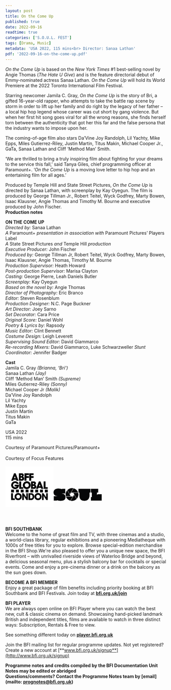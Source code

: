 ```yaml
---
layout: post
title: On the Come Up
published: true
date: 2022-09-16
readtime: true
categories: ['S.O.U.L. FEST']
tags: [Drama, Music]
metadata: 'USA 2022, 115 mins<br> Director: Sanaa Lathan'
pdf: '2022-09-16-on-the-come-up.pdf'
---
```


_On the Come Up_ is based on the _New York Times_ #1 best-selling novel by Angie Thomas (_The Hate U Give_) and is the feature directorial debut of Emmy-nominated actress Sanaa Lathan. _On the Come Up_  will hold its World Premiere at the 2022 Toronto International Film Festival.

Starring newcomer Jamila C. Gray, _On the Come Up_ is the story of Bri, a gifted 16-year-old rapper, who attempts to take the battle rap scene by storm in order to lift up her family and do right by the legacy of her father – a local hip hop legend whose career was cut short by gang violence. But when her first hit song goes viral for all the wrong reasons, she finds herself torn between the authenticity that got her this far and the false persona that the industry wants to impose upon her.

The coming-of-age film also stars Da’Vine Joy Randolph, Lil Yachty, Mike Epps, Miles Gutierrez-Riley, Justin Martin, Titus Makin, Michael Cooper Jr., GaTa, Sanaa Lathan and Cliff ‘Method Man’ Smith.

‘We are thrilled to bring a truly inspiring film about fighting for your dreams to the service this fall,’ said Tanya Giles, chief programming officer at Paramount+. ‘_On the Come Up_ is a moving love letter to hip hop and an entertaining film for all ages.’

Produced by Temple Hill and State Street Pictures, _On the Come Up_ is directed by Sanaa Lathan, with screenplay by Kay Oyegun. The film is produced by George Tillman Jr., Robert Teitel, Wyck Godfrey, Marty Bowen, Isaac Klausner, Angie Thomas and Timothy M. Bourne and executive produced by John Fischer.  
**Production notes**  

**ON THE COME UP**  
_Directed by:_ Sanaa Lathan  
_A_ Paramount+ _presentation in association with_ Paramount Pictures’ Players Label  
_A_ State Street Pictures _and_ Temple Hill _production_  
_Executive Producer:_ John Fischer  
_Produced by:_ George Tillman Jr, Robert Teitel, Wyck Godfrey, Marty Bowen, Isaac Klausner, Angie Thomas, Timothy M. Bourne  
_Production Supervisor:_ Heath Howard  
_Post-production Supervisor:_ Marisa Clayton  
_Casting:_ George Pierre, Leah Daniels Butler  
_Screenplay:_ Kay Oyegun  
_Based on the novel by:_ Angie Thomas  
_Director of Photography:_ Eric Branco  
_Editor:_ Steven Rosenblum  
_Production Designer:_ N.C. Page Buckner  
_Art Director:_ Joey Sarno  
_Set Decorator:_ Cara Price  
_Original Score:_ Daniel Wohl  
_Poetry & Lyrics by:_ Rapsody  
_Music Editor:_ Clint Bennett  
_Costume Design:_ Leigh Leverett  
_Supervising Sound Editor:_ David Giammarco  
_Re-recording Mixers:_ David Giammarco, Luke Schwarzweller 
_Stunt Coordinator:_ Jennifer Badger  

**Cast**  
Jamila C. Gray _(Brianna, ‘Bri’)_  
Sanaa  Lathan _(Jay)_  
Cliff  ‘Method Man’ Smith _(Supreme)_  
Miles  Gutierrez-Riley _(Sonny)_  
Michael Cooper Jr _(Malik)_  
Da’Vine Joy Randolph  
Lil Yachty  
Mike Epps  
Justin Martin  
Titus Makin  
GaTa  

USA 2022  
115 mins  

Courtesy of Paramount Pictures/Paramount+  
<br>
Courtesy of Focus Features  
<br>
<img style="float: left;" src="/img/ABFF.jpg" width="30%" height="30%">
<br><br><br><br>
<img style="float: left;" src="/img/SOUL.png" width="30%" height="30%">
<br><br><br><br><br><br><br>
**BFI SOUTHBANK**  
Welcome to the home of great film and TV, with three cinemas and a studio, a world-class library, regular exhibitions and a pioneering Mediatheque with 1000s of free titles for you to explore. Browse special-edition merchandise in the BFI Shop.We&#39;re also pleased to offer you a unique new space, the BFI Riverfront – with unrivalled riverside views of Waterloo Bridge and beyond, a delicious seasonal menu, plus a stylish balcony bar for cocktails or special events. Come and enjoy a pre-cinema dinner or a drink on the balcony as the sun goes down.  

**BECOME A BFI MEMBER**  
Enjoy a great package of film benefits including priority booking at BFI Southbank and BFI Festivals. Join today at [**bfi.org.uk/join**](http://www.bfi.org.uk/join)  

**BFI PLAYER**  
 We are always open online on BFI Player where you can watch the best new, cult &amp; classic cinema on demand. Showcasing hand-picked landmark British and independent titles, films are available to watch in three distinct ways: Subscription, Rentals &amp; Free to view.  

See something different today on [**player.bfi.org.uk**](https://player.bfi.org.uk)  

Join the BFI mailing list for regular programme updates. Not yet registered? Create a new account at [**www.bfi.org.uk/signup**](http://www.bfi.org.uk/signup)

**Programme notes and credits compiled by the BFI Documentation Unit  
Notes may be edited or abridged  
Questions/comments? Contact the Programme Notes team by [email](mailto: prognotes@bfi.org.uk)**
